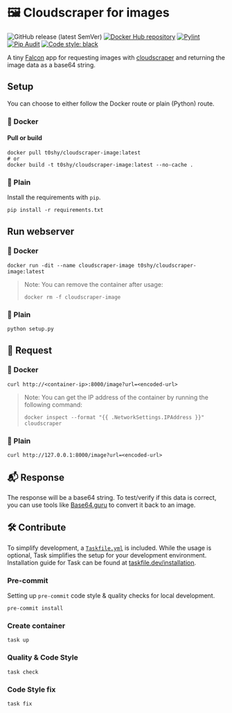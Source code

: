 # 🖼️ Cloudscraper for images

![GitHub release (latest SemVer)](https://img.shields.io/github/v/release/ToshY/cloudscraper-image?sort=semver)
[![Docker Hub repository](https://img.shields.io/badge/Docker%20Hub-t0shy%2Fcloudscraper--image-blue)](https://hub.docker.com/r/t0shy/cloudscraper-image)
[![Pylint](https://github.com/ToshY/cloudscraper-image/actions/workflows/pylint.yml/badge.svg)](https://github.com/ToshY/cloudscraper-image/actions/workflows/pylint.yml/badge.svg)
[![Pip Audit](https://github.com/ToshY/cloudscraper-image/actions/workflows/security.yml/badge.svg)](https://github.com/ToshY/cloudscraper-image/actions/workflows/security.yml/badge.svg)
[![Code style: black](https://img.shields.io/badge/Code%20Style-Black-000000.svg)](https://github.com/psf/black)

A tiny [Falcon](https://github.com/falconry/falcon) app for requesting images
with [cloudscraper](https://github.com/VeNoMouS/cloudscraper) and returning the image data as a base64 string.

## Setup

You can choose to either follow the Docker route or plain (Python) route.

### 🐋 Docker

#### Pull or build

```shell
docker pull t0shy/cloudscraper-image:latest
# or
docker build -t t0shy/cloudscraper-image:latest --no-cache .
```

### 🐍 Plain

Install the requirements with `pip`.

```shell
pip install -r requirements.txt
```

## Run webserver

### 🐋 Docker

```shell
docker run -dit --name cloudscraper-image t0shy/cloudscraper-image:latest
```

> Note: You can remove the container after usage:
> ```shell
> docker rm -f cloudscraper-image
> ```

### 🐍 Plain

```shell
python setup.py
```

## 📨 Request

### 🐋 Docker

```shell
curl http://<container-ip>:8000/image?url=<encoded-url>
```

> Note: You can get the IP address of the container by running the following command:
> ```shell
> docker inspect --format "{{ .NetworkSettings.IPAddress }}" cloudscraper
> ```

### 🐍 Plain

```shell
curl http://127.0.0.1:8000/image?url=<encoded-url>
```

## 📬 Response

The response will be a base64 string. To test/verify if this data is correct, you can use tools
like [Base64.guru](https://base64.guru/converter/decode/image) to convert it back to an image.

## 🛠️ Contribute

To simplify development, a [`Taskfile.yml`](./Taskfile.yml) is included. While the usage is optional, Task simplifies
the
setup for your development environment. Installation guide for Task can be found
at [taskfile.dev/installation](https://taskfile.dev/installation/).

### Pre-commit

Setting up `pre-commit` code style & quality checks for local development.

```shell
pre-commit install
```

### Create container

```shell
task up
```

### Quality & Code Style

```shell
task check
```

### Code Style fix

```shell
task fix
```
